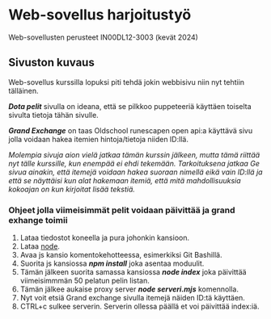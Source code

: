 # Web-sovellus harjoitustyö
Web-sovellusten perusteet IN00DL12-3003 (kevät 2024)

## Sivuston kuvaus

Web-sovellus kurssilla lopuksi piti tehdä jokin webbisivu niin nyt tehtiin tälläinen.

***Dota pelit*** sivulla on ideana, että se pilkkoo puppeteeriä käyttäen toiselta sivulta tietoja tähän sivulle.

***Grand Exchange*** on taas Oldschool runescapen open api:a käyttävä sivu jolla voidaan hakea itemien hintoja/tietoja niiden ID:llä.

_Molempia sivuja aion vielä jatkaa tämän kurssin jälkeen, mutta tämä riittää nyt tälle kurssille, kun enempää ei ehdi tekemään._
_Tarkoituksena jatkaa Ge sivua ainakin, että itemejä voidaan hakea suoraan nimellä eikä vain ID:llä ja että se näyttäisi kun alat hakemaan itemiä, että mitä mahdollisuuksia kokoajan on kun kirjoitat lisää tekstiä._

### Ohjeet jolla viimeisimmät pelit voidaan päivittää ja grand exhange toimii
1. Lataa tiedostot koneella ja pura johonkin kansioon.
2. Lataa [node](https://nodejs.org/en).
3. Avaa js kansio komentokehotteessa, esimerkiksi Git Bashillä.
4. Suorita js kansiossa ***npm install*** joka asentaa moduulit.
5. Tämän jälkeen suorita samassa kansiossa ***node index*** joka päivittää viimeisimmmän 50 pelatun pelin listan.
6. Tämän jälkee aukaise proxy server ***node serveri.mjs*** komennolla.
7. Nyt voit etsiä Grand exchange sivulla itemejä näiden ID:tä käyttäen.
8. CTRL+c sulkee serverin. Serverin ollessa päällä et voi päivittää index:iä.
